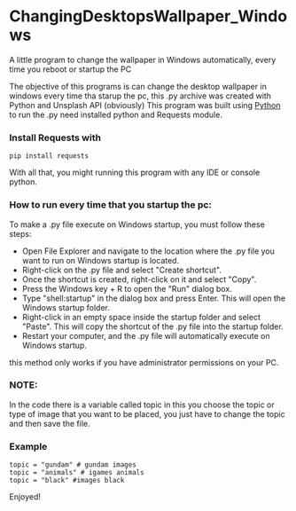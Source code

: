 # ChangingDesktopsWallpaper_Windows
A little program to change the wallpaper in Windows automatically, every time you reboot or startup the PC

The objective of this programs is can change the desktop wallpaper in windows every time tha starup the pc, this .py archive was created with Python and   Unsplash API (obviously) 
This program was built using [Python]([https://pages.github.com/](https://www.python.org/))
to run the .py need installed python and Requests module.

###  Install Requests with 
```
pip install requests
```
With all that, you might running this program with any IDE or console python.

### How to run every time that you startup the pc:
To make a .py file execute on Windows startup, you must follow these steps:
+ Open File Explorer and navigate to the location where the .py file you want to run on Windows startup is located.
+ Right-click on the .py file and select "Create shortcut".
+ Once the shortcut is created, right-click on it and select "Copy".
+ Press the Windows key + R to open the "Run" dialog box.
+ Type "shell:startup" in the dialog box and press Enter. This will open the Windows startup folder.
+ Right-click in an empty space inside the startup folder and select "Paste". This will copy the shortcut of the .py file into the startup folder.
+ Restart your computer, and the .py file will automatically execute on Windows startup.

this method only works if you have administrator permissions on your PC. 

### NOTE:
In the code there is a variable called topic in this you choose the topic or type of image that you want to be placed, you just have to change the topic and then save the file.

### Example 
```
topic = "gundam" # gundam images
topic = "animals" # igames animals
topic = "black" #images black 
```

Enjoyed!
